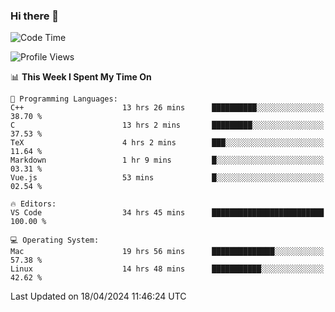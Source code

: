 ### Hi there 👋

<!--START_SECTION:waka-->
![Code Time](http://img.shields.io/badge/Code%20Time-480%20hrs%2048%20mins-blue)

![Profile Views](http://img.shields.io/badge/Profile%20Views-4-blue)

📊 **This Week I Spent My Time On** 

```text
💬 Programming Languages: 
C++                      13 hrs 26 mins      ██████████░░░░░░░░░░░░░░░   38.70 % 
C                        13 hrs 2 mins       █████████░░░░░░░░░░░░░░░░   37.53 % 
TeX                      4 hrs 2 mins        ███░░░░░░░░░░░░░░░░░░░░░░   11.64 % 
Markdown                 1 hr 9 mins         █░░░░░░░░░░░░░░░░░░░░░░░░   03.31 % 
Vue.js                   53 mins             █░░░░░░░░░░░░░░░░░░░░░░░░   02.54 % 

🔥 Editors: 
VS Code                  34 hrs 45 mins      █████████████████████████   100.00 % 

💻 Operating System: 
Mac                      19 hrs 56 mins      ██████████████░░░░░░░░░░░   57.38 % 
Linux                    14 hrs 48 mins      ███████████░░░░░░░░░░░░░░   42.62 % 
```


 Last Updated on 18/04/2024 11:46:24 UTC
<!--END_SECTION:waka-->

<!--
**JackeyHua-SJTU/JackeyHua-SJTU** is a ✨ _special_ ✨ repository because its `README.md` (this file) appears on your GitHub profile.

Here are some ideas to get you started:

- 🔭 I’m currently working on ...
- 🌱 I’m currently learning ...
- 👯 I’m looking to collaborate on ...
- 🤔 I’m looking for help with ...
- 💬 Ask me about ...
- 📫 How to reach me: ...
- 😄 Pronouns: ...
- ⚡ Fun fact: ...
-->
